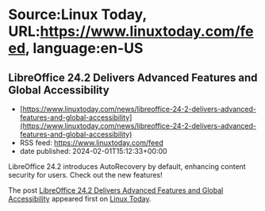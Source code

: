 # Source:Linux Today, URL:https://www.linuxtoday.com/feed, language:en-US

## LibreOffice 24.2 Delivers Advanced Features and Global Accessibility
 - [https://www.linuxtoday.com/news/libreoffice-24-2-delivers-advanced-features-and-global-accessibility](https://www.linuxtoday.com/news/libreoffice-24-2-delivers-advanced-features-and-global-accessibility)
 - RSS feed: https://www.linuxtoday.com/feed
 - date published: 2024-02-01T15:12:33+00:00

<p>LibreOffice 24.2 introduces AutoRecovery by default, enhancing content security for users. Check out the new features!</p>
<p>The post <a href="https://www.linuxtoday.com/news/libreoffice-24-2-delivers-advanced-features-and-global-accessibility/" rel="nofollow">LibreOffice 24.2 Delivers Advanced Features and Global Accessibility</a> appeared first on <a href="https://www.linuxtoday.com" rel="nofollow">Linux Today</a>.</p>

